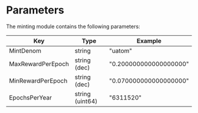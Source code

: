 <!--
order: 4
-->

# Parameters

The minting module contains the following parameters:

| Key                 | Type            | Example                |
|---------------------|-----------------|------------------------|
| MintDenom           | string          | "uatom"                |
| MaxRewardPerEpoch   | string (dec)    | "0.200000000000000000" |
| MinRewardPerEpoch   | string (dec)    | "0.070000000000000000" |
| EpochsPerYear       | string (uint64) | "6311520"              |
